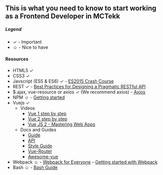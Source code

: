 ## This is what you need to know to start working as a Frontend Developer in MCTekk

##### Legend
* ✓ - Important
* ☺ - Nice to have

#### Resources
- HTML5 ✓
- CSS3 ✓
- Javscript (ES5 & ES6) ✓ - [ES2015 Crash Course](https://laracasts.com/series/es6-cliffsnotes)
- REST ✓ - [Best Practices for Designing a Pragmatic RESTful API](http://www.vinaysahni.com/best-practices-for-a-pragmatic-restful-api)
- $.ajax, vue-resource or axios ✓ (We recommend axios) - [Axios](https://github.com/mzabriskie/axios)
- NPM ☺ - [Getting started](https://docs.npmjs.com/getting-started/what-is-npm#)
- Vuejs ✓
    - Videos
        * [Vue 1 step by step](https://laracasts.com/series/learning-vue-step-by-step)
        * [Vue 2 step by step](https://laracasts.com/series/learn-vue-2-step-by-step)
        * [Vue JS 2 - Mastering Web Apps](https://www.udemy.com/vue-web-apps)
    - Docs and Guides
        * [Guide](http://vuejs.org/v2/guide/index.html) 
        * [API](http://vuejs.org/v2/api/) 
        * [Style Guide](https://pablohpsilva.github.io/vuejs-component-style-guide/) 
        * [Vue-Router](https://github.com/vuejs/vue-router) 
        * [Awesome-vue](https://github.com/vuejs/awesome-vue)
- Webpack ☺ - [Webpack for Everyone](https://laracasts.com/series/webpack-for-everyone) - [Getting started with Webpack](https://webpack.github.io/docs/tutorials/getting-started/)
- Bash ☺ - [Bash Guide](https://github.com/Idnan/bash-guide)
